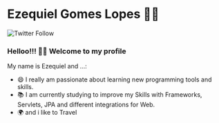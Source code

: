 
<!--
**RabinoMachineLearning/RabinoMachineLearning** is a ✨ _special_ ✨ repository because its `README.md` (this file) appears on your GitHub profile.

### Hi there 👋

Here are some ideas to get you started:

- 🔭 I’m currently working on ...
- 🌱 I’m currently learning ...
- 👯 I’m looking to collaborate on ...
- 🤔 I’m looking for help with ...
- 💬 Ask me about ...
- 📫 How to reach me: ...
- 😄 Pronouns: ...
- ⚡ Fun fact: ...
-->


# Ezequiel Gomes Lopes :man_technologist:

![Twitter Follow](https://img.shields.io/twitter/follow/Ezequiel_Lopes?label=Linkedin&logo=linkedin&style=social)


### Helloo!!! 👋👋  Welcome to my profile

My name is Ezequiel and ...:

- 😄 I really am passionate about learning new programming tools and skills.
- 📚 I am currently studying to improve my Skills with Frameworks, Servlets, JPA and different integrations for Web.
- 🌍 and i like to Travel


